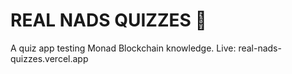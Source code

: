 # REAL NADS QUIZZES 🧠
A quiz app testing Monad Blockchain knowledge.
Live: real-nads-quizzes.vercel.app
